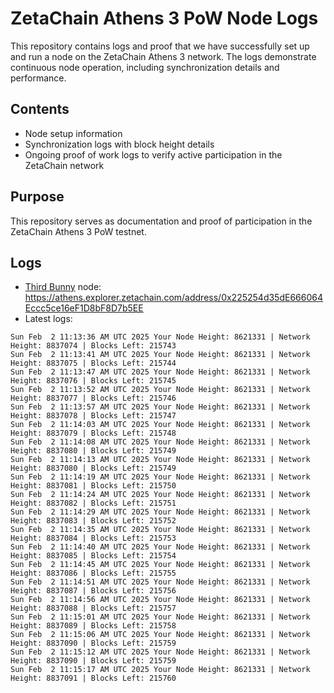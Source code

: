 # ZetaChain Athens 3 PoW Node Logs
This repository contains logs and proof that we have successfully set up and run a node on the ZetaChain Athens 3 network. The logs demonstrate continuous node operation, including synchronization details and performance.

## Contents
- Node setup information
- Synchronization logs with block height details
- Ongoing proof of work logs to verify active participation in the ZetaChain network

## Purpose
This repository serves as documentation and proof of participation in the ZetaChain Athens 3 PoW testnet.

## Logs

- [Third Bunny](https://thirdbunny.xyz/) node: https://athens.explorer.zetachain.com/address/0x225254d35dE666064Eccc5ce16eF1D8bF8D7b5EE
- Latest logs:
```
Sun Feb  2 11:13:36 AM UTC 2025 Your Node Height: 8621331 | Network Height: 8837074 | Blocks Left: 215743
Sun Feb  2 11:13:41 AM UTC 2025 Your Node Height: 8621331 | Network Height: 8837075 | Blocks Left: 215744
Sun Feb  2 11:13:47 AM UTC 2025 Your Node Height: 8621331 | Network Height: 8837076 | Blocks Left: 215745
Sun Feb  2 11:13:52 AM UTC 2025 Your Node Height: 8621331 | Network Height: 8837077 | Blocks Left: 215746
Sun Feb  2 11:13:57 AM UTC 2025 Your Node Height: 8621331 | Network Height: 8837078 | Blocks Left: 215747
Sun Feb  2 11:14:03 AM UTC 2025 Your Node Height: 8621331 | Network Height: 8837079 | Blocks Left: 215748
Sun Feb  2 11:14:08 AM UTC 2025 Your Node Height: 8621331 | Network Height: 8837080 | Blocks Left: 215749
Sun Feb  2 11:14:13 AM UTC 2025 Your Node Height: 8621331 | Network Height: 8837080 | Blocks Left: 215749
Sun Feb  2 11:14:19 AM UTC 2025 Your Node Height: 8621331 | Network Height: 8837081 | Blocks Left: 215750
Sun Feb  2 11:14:24 AM UTC 2025 Your Node Height: 8621331 | Network Height: 8837082 | Blocks Left: 215751
Sun Feb  2 11:14:29 AM UTC 2025 Your Node Height: 8621331 | Network Height: 8837083 | Blocks Left: 215752
Sun Feb  2 11:14:35 AM UTC 2025 Your Node Height: 8621331 | Network Height: 8837084 | Blocks Left: 215753
Sun Feb  2 11:14:40 AM UTC 2025 Your Node Height: 8621331 | Network Height: 8837085 | Blocks Left: 215754
Sun Feb  2 11:14:45 AM UTC 2025 Your Node Height: 8621331 | Network Height: 8837086 | Blocks Left: 215755
Sun Feb  2 11:14:51 AM UTC 2025 Your Node Height: 8621331 | Network Height: 8837087 | Blocks Left: 215756
Sun Feb  2 11:14:56 AM UTC 2025 Your Node Height: 8621331 | Network Height: 8837088 | Blocks Left: 215757
Sun Feb  2 11:15:01 AM UTC 2025 Your Node Height: 8621331 | Network Height: 8837089 | Blocks Left: 215758
Sun Feb  2 11:15:06 AM UTC 2025 Your Node Height: 8621331 | Network Height: 8837090 | Blocks Left: 215759
Sun Feb  2 11:15:12 AM UTC 2025 Your Node Height: 8621331 | Network Height: 8837090 | Blocks Left: 215759
Sun Feb  2 11:15:17 AM UTC 2025 Your Node Height: 8621331 | Network Height: 8837091 | Blocks Left: 215760
```
